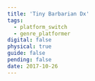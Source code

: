 ```yaml
---
title: 'Tiny Barbarian Dx'
tags:
  - platform_switch
  - genre_platformer
digital: false
physical: true
guide: false
pending: false
date: 2017-10-26
---
```

